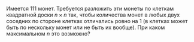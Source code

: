 Имеется 111 монет. Требуется разложить эти монеты по клеткам 
квадратной доски $n\times n$ так, чтобы количества монет в любых двух 
соседних по стороне клетках отличались ровно на 1 (в клетках может быть 
по нескольку монет или не быть их вообще). При каком максимальном $n$ это 
возможно?